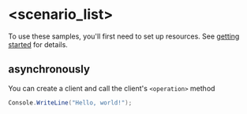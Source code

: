 # <scenario_list>

To use these samples, you'll first need to set up resources. See [getting started](https://github.com/Azure/azure-sdk-for-net/blob/main/sdk/contentunderstanding/Azure.AI.ContentUnderstanding/README.md#getting-started) for details.

## <scenario> asynchronously

You can create a client and call the client's `<operation>` method

<!-- please refer to <https://github.com/Azure/azure-sdk-for-net/main/sdk/template/Azure.Template/samples/Sample1_HelloWorldAsync.md> to write sample readme file. -->
```C# Snippet:Azure_AI_ContentUnderstanding_ScenarioAsync
Console.WriteLine("Hello, world!");
```
